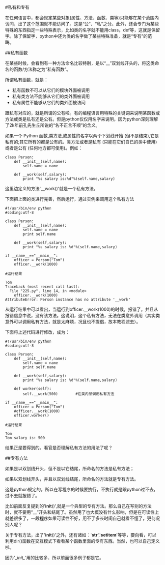 #私有和专有

在任何语言中，都会规定某些对象(属性、方法、函数、类等)只能够在某个范围内访问，出了这个范围就不能访问了。这是“公”、“私”之分。此外，还会专门为某些特殊的东西指定一些特殊表示，比如类的名字就不能用class，def等，这就是保留字。除了保留字，python中还为类的名字做了某些特殊准备，就是“专有”的范畴。

##私有函数

在某些时候，会看到有一种方法命名比较特别，是以“__”双划线开头的，将这类命名的函数/方法称之为“私有函数”。

所谓私有函数，就是：

- 私有函数不可以从它们的模块外面被调用
- 私有类方法不能够从它们的类外面被调用
- 私有属性不能够从它们的类外面被访问

跟私有对应的，就是所谓的公有啦。有的编程语言用特殊的关键词来说明某函数或方法或类是私有还是公有。但是python仅仅用名字来说明，因为python深刻理解了2k年前孔先生丘所说的“名不正言不顺”的含义。

如果一个 Python 函数,类方法,或属性的名字以两个下划线开始 (但不是结束),它是私有的;其它所有的都是公有的。类方法或者是私有 (只能在它们自已的类中使用) 或者是公有 (任何地方都可使用)。例如：

    class Person:
        def __init__(self,name):
            self.name = name

        def __work(self,salary):
            print "%s salary is:%d"%(self.name,salary)

这里边定义的方法'__work()'就是一个私有方法。

下面把上面的类进行完善，然后运行，通过实例来调用这个私有方法

    #!/usr/bin/env python
    #coding:utf-8
     
    class Person:
        def __init__(self,name):
            self.name = name
            print self.name
             
        def __work(self,salary):
            print "%s salary is: %d"%(self.name,salary)
             
    if __name__=="__main__":
        officer = Person("Tom")
        officer.__work(1000)

    #运行结果

    Tom
    Traceback (most recent call last):
      File "225.py", line 14, in <module>
        officer.__work(1000)
    AttributeError: Person instance has no attribute '__work'

从运行结果中可以看出，当运行到officer.__work(1000)的时候，报错了。并且从报错信息中说，没有该方法。这说明，这个私有方法，无法在类意外调用（其实类意外可以调用私有方法，就是太麻烦，况且也不提倡，故本教程滤去）。

下面将上述代码进行修改，成为：

    #!/usr/bin/env python
    #coding:utf-8
     
    class Person:
        def __init__(self,name):
            self.name = name
            print self.name
             
        def __work(self,salary):
            print "%s salary is: %d"%(self.name,salary)
        
        def worker(self):
            self.__work(500)        #在类内部调用私有方法

    if __name__=="__main__":
        officer = Person("Tom")
        #officer.__work(1000)
        officer.worker()

    #运行结果

    Tom
    Tom salary is: 500

结果正是要得到的。看官是否理解私有方法的用法了呢？

##专有方法

如果是以双划线开头，但不是以它结尾，所命名的方法是私有方法；

如果以双划线开头，并且以双划线结尾，所命名的方法就是专有方法。

这是python规定的。所以在写程序的时候要执行，不执行就是跟python过不去，过不去就报错了。

比如前面反复提到的'__init__()',就是一个典型的专有方法。那么自己在写别的方法时，就不要用“__”开头和结尾了。虽然用了也大概没有什么影响，但是在可读性上就差很多了，一段程序如果可读性不好，用不了多长时间自己就看不懂了，更何况别人呢？

关于专有方法，出了'__init__()'之外，还有诸如：'__str__','__setitem__'等等，要向看，可以利用dir()函数在交互模式下看看某个函数里面的专有东西。当然，也可以自己定义啦。

因为'\__init\__'用的比较多，所以前面很多例子都是它。
